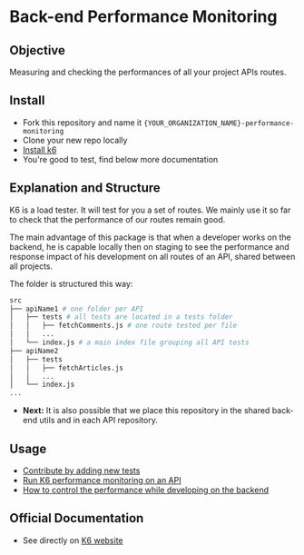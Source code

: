 # Back-end Performance Monitoring

## Objective

Measuring and checking the performances of all your project APIs routes.

## Install

* Fork this repository and name it `{YOUR_ORGANIZATION_NAME}-performance-monitoring`
* Clone your new repo locally
* [Install k6](https://docs.k6.io/docs/installation)
* You're good to test, find below more documentation

## Explanation and Structure

K6 is a load tester. It will test for you a set of routes.
We mainly use it so far to check that the performance of our routes remain good.

The main advantage of this package is that when a developer works on the backend, he is capable locally then on staging to see the performance and response impact of his development on all routes of an API, shared between all projects.

The folder is structured this way:

```bash
src
├── apiName1 # one folder per API
│   ├── tests # all tests are located in a tests folder
│   │   ├── fetchComments.js # one route tested per file
│   │   ...
│   └── index.js # a main index file grouping all API tests
├── apiName2
│   ├── tests
│   │   ├── fetchArticles.js
│   │   ...
│   └── index.js
...
```

* **Next:** It is also possible that we place this repository in the shared back-end utils and in each API repository.

## Usage

* [Contribute by adding new tests](./documentation/contribute.md)
* [Run K6 performance monitoring on an API](./documentation/run-k6.md)
* [How to control the performance while developing on the backend](./documentation/performance-control.md)

## Official Documentation

* See directly on [K6 website](https://docs.k6.io/)
